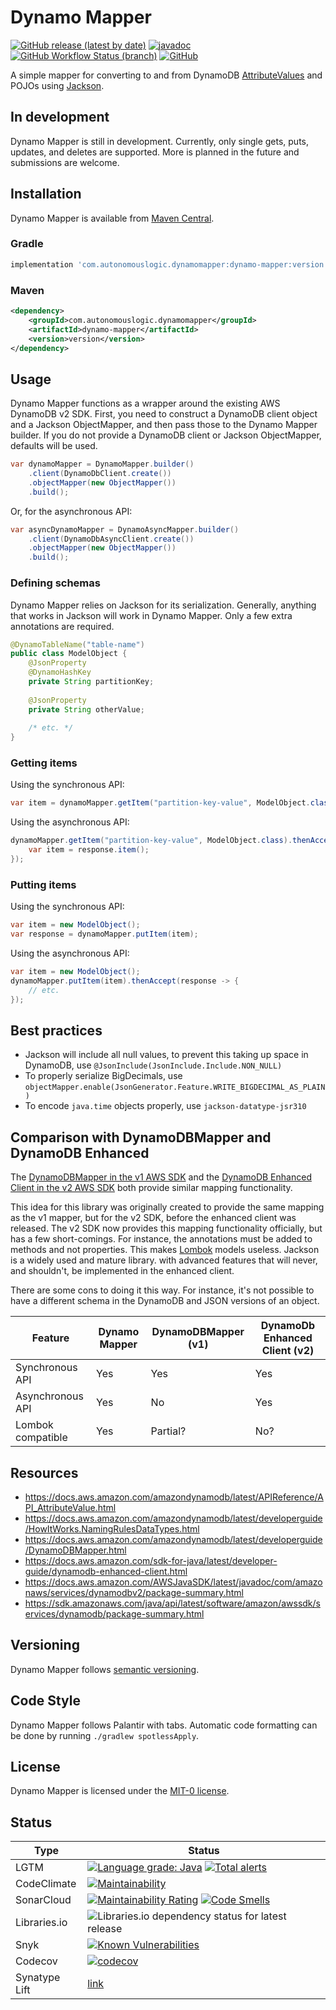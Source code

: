 # Dynamo Mapper

[![GitHub release (latest by date)](https://img.shields.io/github/v/release/autonomouslogic/dynamo-mapper)](https://github.com/autonomouslogic/dynamo-mapper/releases)
[![javadoc](https://javadoc.io/badge2/com.autonomouslogic.dynamomapper/dynamo-mapper/javadoc.svg)](https://javadoc.io/doc/com.autonomouslogic.dynamomapper/dynamo-mapper)
[![GitHub Workflow Status (branch)](https://img.shields.io/github/workflow/status/autonomouslogic/dynamo-mapper/Test/main)](https://github.com/autonomouslogic/dynamo-mapper/actions)
[![GitHub](https://img.shields.io/github/license/autonomouslogic/dynamo-mapper)](https://spdx.org/licenses/MIT-0.html)

A simple mapper for converting to and from DynamoDB [AttributeValues](https://docs.aws.amazon.com/amazondynamodb/latest/APIReference/API_AttributeValue.html)
and POJOs using [Jackson](https://github.com/FasterXML/jackson).

## In development
Dynamo Mapper is still in development.
Currently, only single gets, puts, updates, and deletes are supported.
More is planned in the future and submissions are welcome.

## Installation
Dynamo Mapper is available from [Maven Central](https://search.maven.org/search?q=g:com.autonomouslogic.dynamomapper%20AND%20a:dynamo-mapper).

### Gradle

```groovy
implementation 'com.autonomouslogic.dynamomapper:dynamo-mapper:version'
```

### Maven

```xml
<dependency>
    <groupId>com.autonomouslogic.dynamomapper</groupId>
    <artifactId>dynamo-mapper</artifactId>
    <version>version</version>
</dependency>
```

## Usage
Dynamo Mapper functions as a wrapper around the existing AWS DynamoDB v2 SDK.
First, you need to construct a DynamoDB client object and a Jackson ObjectMapper, and then pass those to the
Dynamo Mapper builder.
If you do not provide a DynamoDB client or Jackson ObjectMapper, defaults will be used.

```java
var dynamoMapper = DynamoMapper.builder()
    .client(DynamoDbClient.create())
    .objectMapper(new ObjectMapper())
    .build();
```

Or, for the asynchronous API:
```java
var asyncDynamoMapper = DynamoAsyncMapper.builder()
    .client(DynamoDbAsyncClient.create())
    .objectMapper(new ObjectMapper())
    .build();
```

### Defining schemas
Dynamo Mapper relies on Jackson for its serialization.
Generally, anything that works in Jackson will work in Dynamo Mapper.
Only a few extra annotations are required.

```java
@DynamoTableName("table-name")
public class ModelObject {
	@JsonProperty
	@DynamoHashKey
	private String partitionKey;
	
	@JsonProperty
	private String otherValue;
	
	/* etc. */
}
```

### Getting items
Using the synchronous API:
```java
var item = dynamoMapper.getItem("partition-key-value", ModelObject.class).item();
```

Using the asynchronous API:
```java
dynamoMapper.getItem("partition-key-value", ModelObject.class).thenAccept(response -> {
	var item = response.item();
});
```

### Putting items
Using the synchronous API:
```java
var item = new ModelObject();
var response = dynamoMapper.putItem(item);
```

Using the asynchronous API:
```java
var item = new ModelObject();
dynamoMapper.putItem(item).thenAccept(response -> {
	// etc.
});
```

## Best practices
* Jackson will include all null values, to prevent this taking up space in DynamoDB, use `@JsonInclude(JsonInclude.Include.NON_NULL)`
* To properly serialize BigDecimals, use `objectMapper.enable(JsonGenerator.Feature.WRITE_BIGDECIMAL_AS_PLAIN)`
* To encode `java.time` objects properly, use `jackson-datatype-jsr310`

## Comparison with DynamoDBMapper and DynamoDB Enhanced
The [DynamoDBMapper in the v1 AWS SDK](https://docs.aws.amazon.com/amazondynamodb/latest/developerguide/DynamoDBMapper.html)
and the [DynamoDB Enhanced Client in the v2 AWS SDK](https://docs.aws.amazon.com/sdk-for-java/latest/developer-guide/dynamodb-enhanced-client.html)
both provide similar mapping functionality.

This idea for this library was originally created to provide the same mapping as the v1 mapper, but for the v2 SDK,
before the enhanced client was released.
The v2 SDK now provides this mapping functionality officially, but has a few short-comings.
For instance, the annotations must be added to methods and not properties.
This makes [Lombok](https://projectlombok.org/) models useless.
Jackson is a widely used and mature library. with advanced features that will never, and shouldn't, be implemented in
the enhanced client.

There are some cons to doing it this way.
For instance, it's not possible to have a different schema in the DynamoDB and JSON versions of an object.

| Feature           | Dynamo Mapper | DynamoDBMapper (v1) | DynamoDb Enhanced Client (v2) |
|-------------------|---------------|---------------------|-------------------------------|
| Synchronous API   | Yes           | Yes                 | Yes                           |
| Asynchronous API  | Yes           | No                  | Yes                           |
| Lombok compatible | Yes           | Partial?            | No?                           |

## Resources
* https://docs.aws.amazon.com/amazondynamodb/latest/APIReference/API_AttributeValue.html
* https://docs.aws.amazon.com/amazondynamodb/latest/developerguide/HowItWorks.NamingRulesDataTypes.html
* https://docs.aws.amazon.com/amazondynamodb/latest/developerguide/DynamoDBMapper.html
* https://docs.aws.amazon.com/sdk-for-java/latest/developer-guide/dynamodb-enhanced-client.html
* https://docs.aws.amazon.com/AWSJavaSDK/latest/javadoc/com/amazonaws/services/dynamodbv2/package-summary.html
* https://sdk.amazonaws.com/java/api/latest/software/amazon/awssdk/services/dynamodb/package-summary.html

## Versioning
Dynamo Mapper follows [semantic versioning](https://semver.org/).

## Code Style
Dynamo Mapper follows Palantir with tabs.
Automatic code formatting can be done by running `./gradlew spotlessApply`.

## License
Dynamo Mapper is licensed under the [MIT-0 license](https://spdx.org/licenses/MIT-0.html).

## Status
| Type          | Status                                                                                                                                                                                                                                                                                                                                                                                                                |
|---------------|-----------------------------------------------------------------------------------------------------------------------------------------------------------------------------------------------------------------------------------------------------------------------------------------------------------------------------------------------------------------------------------------------------------------------|
| LGTM          | [![Language grade: Java](https://img.shields.io/lgtm/grade/java/g/autonomouslogic/dynamo-mapper.svg?logo=lgtm&logoWidth=18)](https://lgtm.com/projects/g/autonomouslogic/dynamo-mapper/context:java) [![Total alerts](https://img.shields.io/lgtm/alerts/g/autonomouslogic/dynamo-mapper.svg?logo=lgtm&logoWidth=18)](https://lgtm.com/projects/g/autonomouslogic/dynamo-mapper/alerts/)                              |
| CodeClimate   | [![Maintainability](https://api.codeclimate.com/v1/badges/04243b52f38c8cecf66c/maintainability)](https://codeclimate.com/github/autonomouslogic/dynamo-mapper/maintainability)                                                                                                                                                                                                                                        |
| SonarCloud    | [![Maintainability Rating](https://sonarcloud.io/api/project_badges/measure?project=autonomouslogic_dynamo-mapper&metric=sqale_rating)](https://sonarcloud.io/summary/new_code?id=autonomouslogic_dynamo-mapper) [![Code Smells](https://sonarcloud.io/api/project_badges/measure?project=autonomouslogic_dynamo-mapper&metric=code_smells)](https://sonarcloud.io/summary/new_code?id=autonomouslogic_dynamo-mapper) |
| Libraries.io  | ![Libraries.io dependency status for latest release](https://img.shields.io/librariesio/release/maven/com.autonomouslogic.dynamomapper:dynamo-mapper)                                                                                                                                                                                                                                                                 |
| Snyk          | [![Known Vulnerabilities](https://snyk.io/test/github/autonomouslogic/dynamo-mapper/badge.svg)](https://snyk.io/test/github/autonomouslogic/dynamo-mapper)                                                                                                                                                                                                                                                            |
| Codecov       | [![codecov](https://codecov.io/gh/autonomouslogic/dynamo-mapper/branch/main/graph/badge.svg?token=C5CO3GPGV3)](https://codecov.io/gh/autonomouslogic/dynamo-mapper)                                                                                                                                                                                                                                                   |
| Synatype Lift | [link](https://lift.sonatype.com/)                                                                                                                                                                                                                                                                                                                                                                                    |

